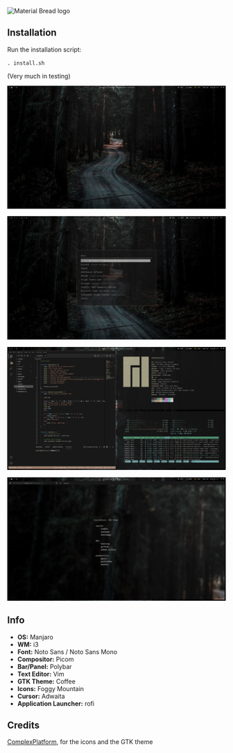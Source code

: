 <img width="200" src="https://camo.githubusercontent.com/66b25ab542ae255f3782bba56595679faa52c6214ecbec8d38e3403d2e5a3d6b/68747470733a2f2f666f7274686562616467652e636f6d2f696d616765732f6261646765732f776f726b732d6f6e2d6d792d6d616368696e652e737667" alt="Material Bread logo">

## Installation

Run the installation script: 
```
. install.sh
```
(Very much in testing)

![Clean](https://github.com/danielammartins/i3dots/blob/main/prints/desktop.png)

![Rofi](https://github.com/danielammartins/i3dots/blob/main/prints/rofi.png)

![Tilling](https://github.com/danielammartins/i3dots/blob/main/prints/tilling.png)

![Firefox](https://github.com/danielammartins/i3dots/blob/main/prints/firefox.png)

## Info

-  **OS:** Manjaro
-  **WM:** i3
-  **Font:** Noto Sans / Noto Sans Mono
-  **Compositor:** Picom
-  **Bar/Panel:** Polybar
-  **Text Editor:** Vim
-  **GTK Theme:** Coffee
-  **Icons:** Foggy Mountain
-  **Cursor:** Adwaita
-  **Application Launcher:** rofi

## Credits
[ComplexPlatform](https://github.com/ComplexPlatform/KDE-dotfiles), for the icons and the GTK theme
